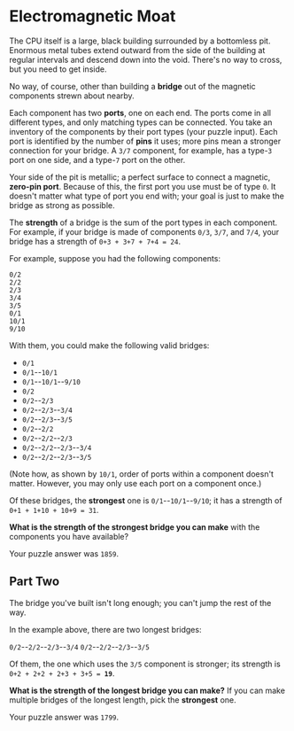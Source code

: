 # Electromagnetic Moat
The CPU itself is a large, black building surrounded by a
bottomless pit. Enormous metal tubes extend outward from the
side of the building at regular intervals and descend down
into the void. There's no way to cross, but you need to get
inside.

No way, of course, other than building a __bridge__ out of the
magnetic components strewn about nearby.

Each component has two __ports__, one on each end. The
ports come in all different types, and only matching types
can be connected. You take an inventory of the components by
their port types (your puzzle input). Each port is identified
by the number of __pins__ it uses; more pins mean a stronger
connection for your bridge. A `3/7` component, for example,
has a type-`3` port on one side, and a type-`7` port on the
other.

Your side of the pit is metallic; a perfect surface to
connect a magnetic, __zero-pin port__. Because of this, the
first port you use must be of type `0`. It doesn't matter
what type of port you end with; your goal is just to make the
bridge as strong as possible.

The __strength__ of a bridge is the sum of the port types in
each component. For example, if your bridge is made of
components `0/3`, `3/7`, and `7/4`, your bridge has a
strength of `0+3 + 3+7 + 7+4 = 24`.

For example, suppose you had the following components:

```
0/2
2/2
2/3
3/4
3/5
0/1
10/1
9/10
```

With them, you could make the following valid bridges:

 - `0/1`
 - `0/1`--`10/1`
 - `0/1`--`10/1`--`9/10`
 - `0/2`
 - `0/2`--`2/3`
 - `0/2`--`2/3`--`3/4`
 - `0/2`--`2/3`--`3/5`
 - `0/2`--`2/2`
 - `0/2`--`2/2`--`2/3`
 - `0/2`--`2/2`--`2/3`--`3/4`
 - `0/2`--`2/2`--`2/3`--`3/5`

(Note how, as shown by `10/1`, order of ports within a
component doesn't matter. However, you may only use each
port on a component once.)

Of these bridges, the __strongest__ one is
`0/1`--`10/1`--`9/10`; it has a strength of
`0+1 + 1+10 + 10+9 = 31`.

__What is the strength of the strongest bridge you can make__
with the components you have available?

Your puzzle answer was `1859`.

## Part Two
The bridge you've built isn't long enough; you can't jump
the rest of the way.

In the example above, there are two longest bridges:

`0/2`--`2/2`--`2/3`--`3/4`
`0/2`--`2/2`--`2/3`--`3/5`

Of them, the one which uses the `3/5` component is stronger;
its strength is `0+2 + 2+2 + 2+3 + 3+5 = `__`19`__.

__What is the strength of the longest bridge you can make?__
If you can make multiple bridges of the longest length,
pick the __strongest__ one.

Your puzzle answer was `1799`.